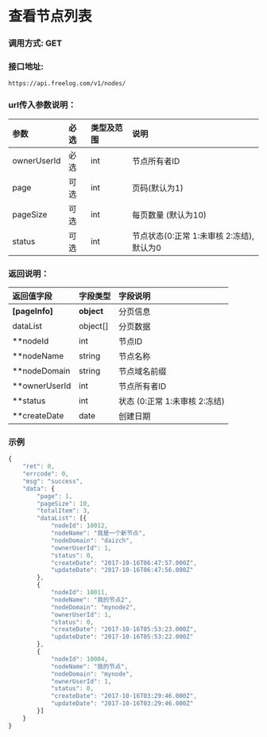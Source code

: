 # 查看节点列表


### 调用方式: GET

### 接口地址:

```
https://api.freelog.com/v1/nodes/
```

### url传入参数说明：

| 参数 | 必选 | 类型及范围 | 说明 |
| :--- | :--- | :--- | :--- |
|ownerUserId|必选|int|节点所有者ID
|page|可选|int|页码(默认为1)
|pageSize|可选|int|每页数量 (默认为10)
|status|可选|int| 节点状态(0:正常 1:未审核 2:冻结),默认为0


### 返回说明：

| 返回值字段 | 字段类型 | 字段说明 |
| :--- | :--- | :--- |
| **[pageInfo]** | **object** | 分页信息|
| dataList| object[]| 分页数据|
| **nodeId | int | 节点ID |
| **nodeName | string | 节点名称 |
| **nodeDomain | string | 节点域名前缀 |
| **ownerUserId | int | 节点所有者ID |
| **status | int | 状态 (0:正常 1:未审核 2:冻结) |
| **createDate | date | 创建日期 |

### 示例

```js
{
    "ret": 0,
    "errcode": 0,
    "msg": "success",
    "data": {
        "page": 1,
        "pageSize": 10,
        "totalItem": 3,
        "dataList": [{
            "nodeId": 10012,
            "nodeName": "我是一个新节点",
            "nodeDomain": "daizch",
            "ownerUserId": 1,
            "status": 0,
            "createDate": "2017-10-16T06:47:57.000Z",
            "updateDate": "2017-10-16T06:47:56.000Z"
        },
        {
            "nodeId": 10011,
            "nodeName": "我的节点2",
            "nodeDomain": "mynode2",
            "ownerUserId": 1,
            "status": 0,
            "createDate": "2017-10-16T05:53:23.000Z",
            "updateDate": "2017-10-16T05:53:22.000Z"
        },
        {
            "nodeId": 10004,
            "nodeName": "我的节点",
            "nodeDomain": "mynode",
            "ownerUserId": 1,
            "status": 0,
            "createDate": "2017-10-16T03:29:46.000Z",
            "updateDate": "2017-10-16T03:29:46.000Z"
        }]
    }
}
```

[资源类型]: /附表/资源类型.html "资源类型"

